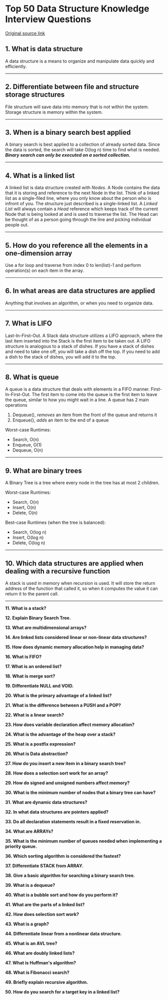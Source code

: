 # Top 50 Data Structure Knowledge Interview Questions

[Original source link](https://career.guru99.com/top-50-data-structure-interview-questions/)

## 1. What is data structure

A data structure is a means to organize and manipulate data quickly and efficiently.

---

## 2. Differentiate between file and structure storage structures

File structure will save data into memory that is not within the system. Storage structure is memory within the system.

---

## 3. When is a binary search best applied

A binary search is best applied to a collection of already sorted data. Since the data is sorted, the search will take O(log n) time to find what is needed. __*Binary search can only be executed on a sorted collection.*__

---

## 4. What is a linked list

A linked list is data structure created with *Nodes*. A Node contains the data that it is storing and reference to the next Node in the list. Think of a linked list as a single-filed line, where you only know about the person who is infront of you. The structure just described is a single-linked list. A *Linked List* will always contain a *Head* reference which keeps track of the current Node that is being looked at and is used to traverse the list. The Head can be thought of as a person going through the line and picking individual people out.

---

## 5. How do you reference all the elements in a one-dimension array

Use a for loop and traverse from index 0 to len(list)-1 and perform operation(s) on each item in the array.

---

## 6. In what areas are data structures are applied

Anything that involves an algorithm, or when you need to organize data.

---

## 7. What is LIFO

Last-In-First-Out. A Stack data structure utilizes a LIFO approach, where the last item inserted into the Stack is the first item to be taken out. A LIFO structure is analogous to a stack of dishes. If you have a stack of dishes and need to take one off, you will take a dish off the top. If you need to add a dish to the stack of dishes, you will add it to the top.

---

## 8. What is queue

A queue is a data structure that deals with elements in a FIFO manner. First-In-First-Out. The first item to come into the queue is the first item to leave the queue, similar to how you might wait in a line. A queue has 2 main operations

1. Dequeue(), *removes* an item from the front of the queue and returns it
2. Enqueue(), *adds* an item to the end of a queue 

Worst-case Runtimes:

- Search, O(n)
- Enqueue, O(1)
- Dequeue, O(n)

---

## 9. What are binary trees

A Binary Tree is a tree where every node in the tree has at most 2 children. 

Worst-case Runtimes:

- Search, O(n)
- Insert, O(n)
- Delete, O(n)

Best-case Runtimes (when the tree is balanced):

- Search, O(log n)
- Insert, O(log n)
- Delete, O(log n)

---

## 10. Which data structures are applied when dealing with a recursive function

A stack is used in memory when recursion is used. It will store the return address of the function that called it, so
when it computes the value it can return it to the parent call.

---

__11. What is a stack?__

__12. Explain Binary Search Tree.__

__13. What are multidimensional arrays?__

__14. Are linked lists considered linear or non-linear data structures?__

__15. How does dynamic memory allocation help in managing data?__

__16. What is FIFO?__

__17. What is an ordered list?__

__18. What is merge sort?__

__19. Differentiate NULL and VOID.__

__20. What is the primary advantage of a linked list?__

__21. What is the difference between a PUSH and a POP?__

__22. What is a linear search?__

__23. How does variable declaration affect memory allocation?__

__24. What is the advantage of the heap over a stack?__

__25. What is a postfix expression?__

__26. What is Data abstraction?__

__27. How do you insert a new item in a binary search tree?__

__28. How does a selection sort work for an array?__

__29. How do signed and unsigned numbers affect memory?__

__30. What is the minimum number of nodes that a binary tree can have?__

__31. What are dynamic data structures?__

__32. In what data structures are pointers applied?__

__33. Do all declaration statements result in a fixed reservation in.__

__34. What are ARRAYs?__

__35. What is the minimum number of queues needed when implementing a priority queue.__

__36. Which sorting algorithm is considered the fastest?__

__37. Differentiate STACK from ARRAY.__

__38. Give a basic algorithm for searching a binary search tree.__

__39. What is a dequeue?__

__40. What is a bubble sort and how do you perform it?__

__41. What are the parts of a linked list?__

__42. How does selection sort work?__

__43. What is a graph?__

__44. Differentiate linear from a nonlinear data structure.__

__45. What is an AVL tree?__

__46. What are doubly linked lists?__

__47. What is Huffman's algorithm?__

__48. What is Fibonacci search?__

__49. Briefly explain recursive algorithm.__

__50. How do you search for a target key in a linked list?__
